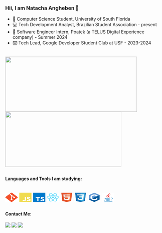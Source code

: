 ### Hii, I am Natacha Angheben 👋

- 🔭 Computer Science Student, University of South Florida
- 💻 Tech Development Analyst, Brazilian Student Association - present
- 💼 Software Engineer Intern, Poatek (a TELUS Digital Experience company) - Summer 2024
- ⌨️ Tech Lead, Google Developer Student Club at USF - 2023-2024

##
<div>
<!--
--> 
  <img  height="175em"  width="420em" align="center" src="https://github-readme-stats-virid-three-89.vercel.app/api?username=tachax&show_icons=true&theme=catppuccin_latte&rank_icon=github"/>  
  
  <img  height="175em"  width="370em" align="center" src="https://github-readme-stats-virid-three-89.vercel.app/api/top-langs/?username=tachax&layout=compact&langs_count=7&theme=catppuccin_latte"/>
</div>

##

#### Languages and Tools I am studying:
<div style="display: inline_block"><br>
  <img align="center" alt="Tacha-Git" height="30" width="40" src="https://raw.githubusercontent.com/devicons/devicon/master/icons/git/git-original.svg">
  <img align="center" alt="Tacha-Js" height="30" width="40" src="https://raw.githubusercontent.com/devicons/devicon/master/icons/javascript/javascript-plain.svg">
  <img align="center" alt="Tacha-Ts" height="30" width="40" src="https://raw.githubusercontent.com/devicons/devicon/master/icons/typescript/typescript-plain.svg">
  <img align="center" alt="Tacha-React" height="30" width="40" src="https://raw.githubusercontent.com/devicons/devicon/master/icons/react/react-original.svg">
  <img align="center" alt="Tacha-HTML" height="30" width="40" src="https://raw.githubusercontent.com/devicons/devicon/master/icons/html5/html5-original.svg">
  <img align="center" alt="Tacha-CSS" height="30" width="40" src="https://raw.githubusercontent.com/devicons/devicon/master/icons/css3/css3-original.svg">
  <img align="center" alt="Tacha-CSS" height="30" width="40" src="https://raw.githubusercontent.com/devicons/devicon/master/icons/c/c-original.svg">
  <img align="center" alt="Tacha-CSS" height="30" width="40" src="https://raw.githubusercontent.com/devicons/devicon/master/icons/java/java-original.svg">
</div>

##

#### Contact Me:
 <div>
   <a href="https://www.linkedin.com/in/natachapangheben" target="_blank"><img src="https://img.shields.io/badge/-LinkedIn-%230077B5?style=for-the-badge&logo=linkedin&logoColor=white" target="_blank"></a>
    <a href = "mailto:npangheben@outlook.com"><img src="https://img.shields.io/badge/Microsoft_Outlook-0078D4?style=for-the-badge&logo=microsoft-outlook&logoColor=white" target="_blank"></a>
    <a href = "https://portifolionat.netlify.app/media/Natacha-resume.pdf"><img src="https://img.shields.io/badge/-Resume-DD4B39?style=for-the-badge&logo=readdotcv&logoColor=white" target="_blank"></a>
 </div>

<!--
![Snake animation](https://github.com/tachax/tachax/blob/output/github-contribution-grid-snake.svg)
-->
